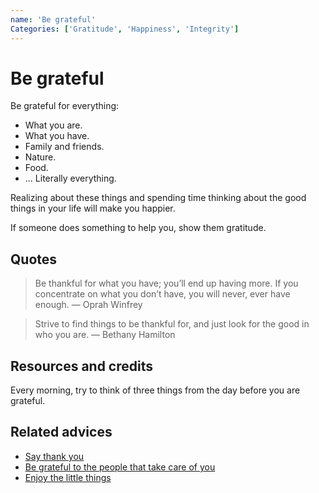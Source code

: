 ```yaml
---
name: 'Be grateful'
Categories: ['Gratitude', 'Happiness', 'Integrity']
---
```

# Be grateful

Be grateful for everything:

- What you are.
- What you have.
- Family and friends.
- Nature.
- Food.
- ... Literally everything.

Realizing about these things and spending time thinking about the good things in your life will make you happier.

If someone does something to help you, show them gratitude.

## Quotes

> Be thankful for what you have; you’ll end up having more. If you concentrate on what you don’t have, you will never, ever have enough. — Oprah Winfrey

> Strive to find things to be thankful for, and just look for the good in who you are. — Bethany Hamilton

## Resources and credits

Every morning, try to think of three things from the day before you are grateful.

## Related advices

- [Say thank you](../Say%20thank%20you/index.md)
- [Be grateful to the people that take care of you](../Be%20grateful%20to%20the%20people%20that%20take%20care%20of%20you/index.md)
- [Enjoy the little things](../Enjoy%20the%20little%20things/index.md)